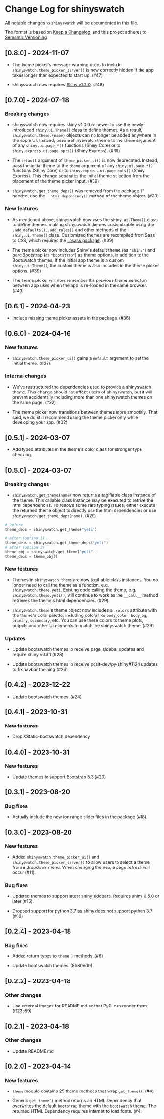 # Change Log for shinyswatch

All notable changes to `shinyswatch` will be documented in this file.

The format is based on [Keep a Changelog](https://keepachangelog.com/en/1.0.0/),
and this project adheres to [Semantic Versioning](https://semver.org/spec/v2.0.0.html).

## [0.8.0] - 2024-11-07

* The theme picker's message warning users to include `shinyswatch.theme_picker_server()` is now correctly hidden if the app takes longer than expected to start up. (#47)

* shinyswatch now requires [Shiny v1.2.0](https://shiny.posit.co/blog/posts/shiny-python-1.2/). (#48)

## [0.7.0] - 2024-07-18

### Breaking changes

* shinyswatch now requires shiny v1.0.0 or newer to use the newly-introduced `shiny.ui.Theme()` class to define themes. As a result, `shinyswatch.theme.{name}` objects can no longer be added anywhere in the app's UI. Instead, pass a shinyswatch theme to the `theme` argument of any `shiny.ui.page_*()` functions (Shiny Core) or to `shiny.express.ui.page_opts()` (Shiny Express). (#39)

* The `default` argument of `theme_picker_ui()` is now deprecated. Instead, pass the initial theme to the `theme` argument of any `shiny.ui.page_*()` functions (Shiny Core) or to `shiny.express.ui.page_opts()` (Shiny Express). This change separates the initial theme selection from the placement of the theme picker input. (#39)

* `shinyswatch.get_theme_deps()` was removed from the package. If needed, use the `._html_dependency()` method of the theme object. (#39)

### New features

* As mentioned above, shinyswatch now uses the `shiny.ui.Theme()` class to define themes, making shinyswatch themes customizable using the `.add_defaults()`, `.add_rules()` and other methods of the `shiny.ui.Theme()` class. Customized themes are recompiled from Sass to CSS, which requires the [libsass package](https://sass.github.io/libsass-python/). (#39)

* The theme picker now includes Shiny's default theme (as `"shiny"`) and bare Bootstrap (as `"bootstrap"`) as theme options, in addition to the Bootswatch themes. If the initial app theme is a custom `shiny.ui.Theme()`, the custom theme is also included in the theme picker options. (#39)

* The theme picker will now remember the previous theme selection between app uses when the app is re-loaded in the same browser. (#43)

## [0.6.1] - 2024-04-23

* Include missing theme picker assets in the package. (#36)

## [0.6.0] - 2024-04-16

### New features

* `shinyswatch.theme_picker_ui()` gains a `default` argument to set the initial theme. (#22)

### Internal changes

* We've restructured the dependencies used to provide a shinyswatch theme.  This change should not affect users of shinyswatch, but it will prevent accidentally including more than one shinyswatch themes on the same page. (#32)

* The theme picker now transitions between themes more smoothly. That said, we do still recommend using the theme picker only while developing your app. (#32)

## [0.5.1] - 2024-03-07

* Add typed attributes in the theme's color class for stronger type checking.

## [0.5.0] - 2024-03-07

### Breaking changes

* `shinyswatch.get_theme(name)` now returns a tagifiable class instance of the theme. This callable class instance may be executed to retrive the html dependencies. To resolve some rare typing issues, either execute the returned theme object to directly use the html dependencies or use `shinyswatch.get_theme_deps(name)`. (#29)

```python
# before
theme_deps = shinyswatch.get_theme("yeti")

# after (option 1)
theme_deps = shinyswatch.get_theme_deps("yeti")
# after (option 2)
theme_obj = shinyswatch.get_theme("yeti")
theme_deps = theme_obj()
```

### New features

* Themes in `shinyswatch.theme` are now tagifiable class instances. You no longer need to call the theme as a function, e.g. `shinyswatch.theme.yeti`. Existing code calling the theme, e.g. `shinyswatch.theme.yeti()`, will continue to work as the `__call__` method retrieves the theme's html dependencies. (#29)

* `shinyswatch.theme`'s theme object now includes a `.colors` attribute with the theme's color palette, including colors like `body_color`, `body_bg`, `primary`, `secondary`, etc.  You can use these colors to theme plots, outputs and other UI elements to match the shinyswatch theme. (#29)

### Updates

* Update bootswatch themes to receive page_sidebar updates and require shiny v0.8.1 (#28)

* Update bootswatch themes to receive posit-dev/py-shiny#1124 updates to fix navbar theming (#26)

## [0.4.2] - 2023-12-22

* Update bootswatch themes. (#24)

## [0.4.1] - 2023-10-31

### New features

* Drop XStatic-bootswatch dependency

## [0.4.0] - 2023-10-31

### New features

* Update themes to support Bootstrap 5.3 (#20)

## [0.3.1] - 2023-08-20

### Bug fixes

* Actually include the new ion range slider files in the package (#18).

## [0.3.0] - 2023-08-20

### New features

* Added `shinyswatch.theme_picker_ui()` and `shinyswatch.theme_picker_server()` to allow users to select a theme from a dropdown menu. When changing themes, a page refresh will occur (#11).

### Bug fixes

* Updated themes to support latest shiny sidebars. Requires shiny 0.5.0 or later (#15).

* Dropped support for python 3.7 as shiny does not support python 3.7 (#16).

## [0.2.4] - 2023-04-18

### Bug fixes

* Added return types to `theme()` methods.  (#6)

* Update bootswatch themes. (8b80ed0)

## [0.2.2] - 2023-04-18

### Other changes

* Use external images for README.md so that PyPI can render them. (ff23b59)

## [0.2.1] - 2023-04-18

### Other changes

* Update README.md

## [0.2.0] - 2023-04-14

### New features

* `theme` module contains 25 theme methods that wrap `get_theme()`. (#4)

* Generic `get_theme()` method returns an HTML Dependency that overwrites the default `bootstrap` theme with the `bootswatch` theme.  The returned HTML Dependency requires internet to load fonts.  (#4)
